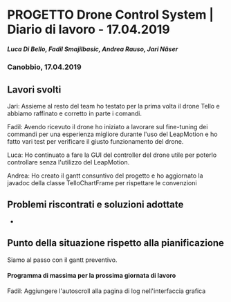 # PROGETTO Drone Control System | Diario di lavoro - 17.04.2019
##### Luca Di Bello, Fadil Smajilbasic, Andrea Rauso, Jari Näser
### Canobbio, 17.04.2019

## Lavori svolti

Jari:
Assieme al resto del team ho testato per la prima volta il drone Tello e abbiamo
raffinato e corretto in parte i comandi.

Fadil:
Avendo ricevuto il drone ho iniziato a lavorare sul fine-tuning dei commandi per una esperienza migliore durante l'uso del LeapMotion e ho fatto vari test per verificare il giusto funzionamento del drone.

Luca:
Ho continuato a fare la GUI del controller del drone utile per poterlo controllare senza l'utilizzo del LeapMotion.

Andrea:
Ho creato il gantt consuntivo del progetto e ho aggiornato la javadoc della
classe TelloChartFrame per rispettare le convenzioni

## Problemi riscontrati e soluzioni adottate
-

## Punto della situazione rispetto alla pianificazione
Siamo al passo con il gantt preventivo.

#### Programma di massima per la prossima giornata di lavoro
Fadil:
Aggiungere l'autoscroll alla pagina di log nell'interfaccia grafica
